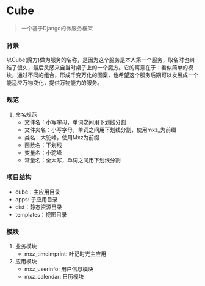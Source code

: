 # Cube
> 一个基于Django的微服务框架


### 背景
以Cube(魔方)做为服务的名称，是因为这个服务是本人第一个服务，取名时也纠结了很久，最后灵感来自当时桌子上的一个魔方。它的寓意在于：看似简单的模块，通过不同的组合，形成千变万化的图案，也希望这个服务后期可以发展成一个能适应万物变化，提供万物能力的服务。


### 规范
1. 命名规范
    - 文件名：小写字母，单词之间用下划线分割
    - 文件夹名：小写字母，单词之间用下划线分割，使用mxz_为前缀
    - 类名：大驼峰，使用Mxz为前缀
    - 函数名：下划线
    - 变量名：小驼峰
    - 常量名：全大写，单词之间用下划线分割


### 项目结构
- cube：主应用目录
- apps: 子应用目录
- dist：静态资源目录
- templates：视图目录


### 模块
1. 业务模块
    - mxz_timeimprint: 叶记时光主应用
2. 应用模块
    - mxz_userinfo: 用户信息模块
    - mxz_calendar: 日历模块